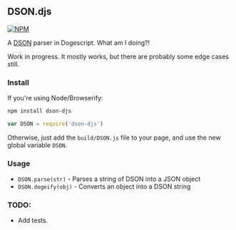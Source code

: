 ## DSON.djs

[![NPM](https://nodei.co/npm/dson-djs.png?compact=true)](https://nodei.co/npm/dson-djs/)

A [DSON](http://dogeon.org/) parser in Dogescript. What am I doing?!

Work in progress. It mostly works, but there are probably some edge cases still.

### Install

If you're using Node/Browserify:
```bash
npm install dson-djs
```
```js
var DSON = require('dson-djs')
```

Otherwise, just add the `build/DSON.js` file to your page, and use the new global variable `DSON`.

### Usage
* `DSON.parse(str)` - Parses a string of DSON into a JSON object
* `DSON.dogeify(obj)` - Converts an object into a DSON string

### TODO:

* Add tests.
